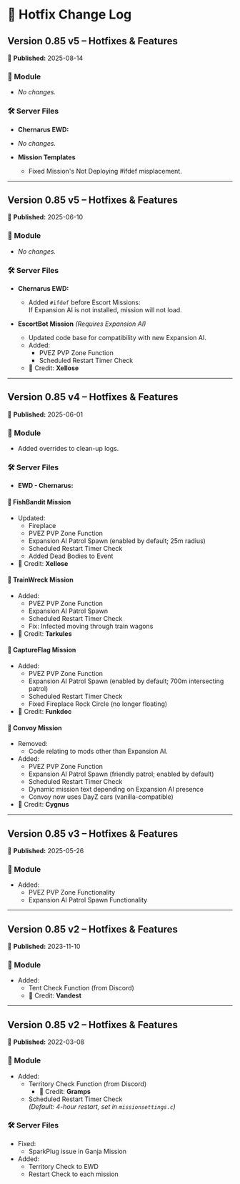 # 🚀 Hotfix Change Log

## Version 0.85 v5 – Hotfixes & Features  
📅 **Published:** 2025-08-14  

### 🧩 Module  
- *No changes.*

### 🛠 Server Files  
- **Chernarus EWD:**
- *No changes.*

- **Mission Templates**
  - Fixed Mission's Not Deploying #ifdef misplacement.

---

## Version 0.85 v5 – Hotfixes & Features  
📅 **Published:** 2025-06-10  

### 🧩 Module  
- *No changes.*

### 🛠 Server Files  
- **Chernarus EWD:**
  - Added `#ifdef` before Escort Missions:  
    If Expansion AI is not installed, mission will not load.

- **EscortBot Mission** *(Requires Expansion AI)*  
  - Updated code base for compatibility with new Expansion AI.
  - Added:
    - PVEZ PVP Zone Function
    - Scheduled Restart Timer Check  
  - 👤 Credit: **Xellose**

---

## Version 0.85 v4 – Hotfixes & Features  
📅 **Published:** 2025-06-01  

### 🧩 Module  
- Added overrides to clean-up logs.

### 🛠 Server Files  
- **EWD - Chernarus:**

#### 🎣 FishBandit Mission  
- Updated:
  - Fireplace
  - PVEZ PVP Zone Function
  - Expansion AI Patrol Spawn (enabled by default; 25m radius)
  - Scheduled Restart Timer Check
  - Added Dead Bodies to Event  
- 👤 Credit: **Xellose**

#### 🚂 TrainWreck Mission  
- Added:
  - PVEZ PVP Zone Function
  - Expansion AI Patrol Spawn
  - Scheduled Restart Timer Check
  - Fix: Infected moving through train wagons  
- 👤 Credit: **Tarkules**

#### 🚩 CaptureFlag Mission  
- Added:
  - PVEZ PVP Zone Function
  - Expansion AI Patrol Spawn (enabled by default; 700m intersecting patrol)
  - Scheduled Restart Timer Check
  - Fixed Fireplace Rock Circle (no longer floating)  
- 👤 Credit: **Funkdoc**

#### 🚚 Convoy Mission  
- Removed:
  - Code relating to mods other than Expansion AI.
- Added:
  - PVEZ PVP Zone Function
  - Expansion AI Patrol Spawn (friendly patrol; enabled by default)
  - Scheduled Restart Timer Check
  - Dynamic mission text depending on Expansion AI presence
  - Convoy now uses DayZ cars (vanilla-compatible)  
- 👤 Credit: **Cygnus**

---

## Version 0.85 v3 – Hotfixes & Features  
📅 **Published:** 2025-05-26  

### 🧩 Module  
- Added:
  - PVEZ PVP Zone Functionality
  - Expansion AI Patrol Spawn Functionality

---

## Version 0.85 v2 – Hotfixes & Features  
📅 **Published:** 2023-11-10  

### 🧩 Module  
- Added:
  - Tent Check Function (from Discord)  
  - 👤 Credit: **Vandest**

---

## Version 0.85 v2 – Hotfixes & Features  
📅 **Published:** 2022-03-08  

### 🧩 Module  
- Added:
  - Territory Check Function (from Discord)  
    - 👤 Credit: **Gramps**
  - Scheduled Restart Timer Check  
    *(Default: 4-hour restart, set in `missionsettings.c`)*

### 🛠 Server Files  
- Fixed:
  - SparkPlug issue in Ganja Mission
- Added:
  - Territory Check to EWD
  - Restart Check to each mission
